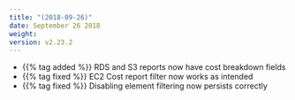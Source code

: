 ```yaml
---
title: "(2018-09-26)"
date: September 26 2018
weight:
version: v2.23.2
---
```


- {{% tag added %}} RDS and S3 reports now have cost breakdown fields
- {{% tag fixed %}} EC2 Cost report filter now works as intended
- {{% tag fixed %}} Disabling element filtering now persists correctly
